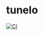 # tunelo

[![CI](https://github.com/xrelkd/tunelo/workflows/Build/badge.svg)](https://github.com/xrelkd/tunelo/actions)
